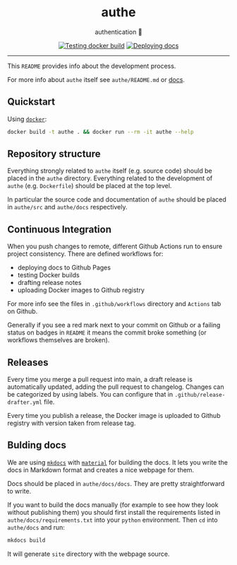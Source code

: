 <h1 align="center">authe</h1>

<div align="center">

authentication 👤

[![Testing docker build](https://github.com/radio-aktywne/authe/actions/workflows/docker-build.yml/badge.svg)](https://github.com/radio-aktywne/authe/actions/workflows/docker-build.yml)
[![Deploying docs](https://github.com/radio-aktywne/authe/actions/workflows/docs.yml/badge.svg)](https://github.com/radio-aktywne/authe/actions/workflows/docs.yml)

</div>

---

This `README` provides info about the development process.

For more info about `authe` itself see `authe/README.md` or [docs](https://radio-aktywne.github.io/authe).

## Quickstart

Using [`docker`](https://docs.docker.com/get-docker/):

```sh
docker build -t authe . && docker run --rm -it authe --help
```

## Repository structure

Everything strongly related to `authe` itself (e.g. source code) should be placed in the `authe` directory.
Everything related to the development of `authe` (e.g. `Dockerfile`) should be placed at the top level.

In particular the source code and documentation of `authe` should be placed in `authe/src` and `authe/docs` respectively.

## Continuous Integration

When you push changes to remote, different Github Actions run to ensure project consistency.
There are defined workflows for:

- deploying docs to Github Pages
- testing Docker builds
- drafting release notes
- uploading Docker images to Github registry

For more info see the files in `.github/workflows` directory and `Actions` tab on Github.

Generally if you see a red mark next to your commit on Github or a failing status on badges in `README` it means the commit broke something (or workflows themselves are broken).

## Releases

Every time you merge a pull request into main, a draft release is automatically updated, adding the pull request to changelog.
Changes can be categorized by using labels. You can configure that in `.github/release-drafter.yml` file.

Every time you publish a release, the Docker image is uploaded to Github registry with version taken from release tag.

## Bulding docs

We are using [`mkdocs`](https://www.mkdocs.org) with [`material`](https://squidfunk.github.io/mkdocs-material) for building the docs.
It lets you write the docs in Markdown format and creates a nice webpage for them.

Docs should be placed in `authe/docs/docs`.
They are pretty straightforward to write.

If you want to build the docs manually (for example to see how they look without publishing them)
you should first install the requirements listed in `authe/docs/requirements.txt` into your `python` environment.
Then `cd` into `authe/docs` and run:

```sh
mkdocs build
```

It will generate `site` directory with the webpage source.
